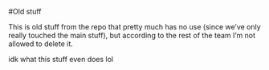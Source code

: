 #Old stuff

This is old stuff from the repo that pretty much has no use (since we’ve only really touched the main stuff), but according to the rest of the team I’m not allowed to delete it.

idk what this stuff even does lol